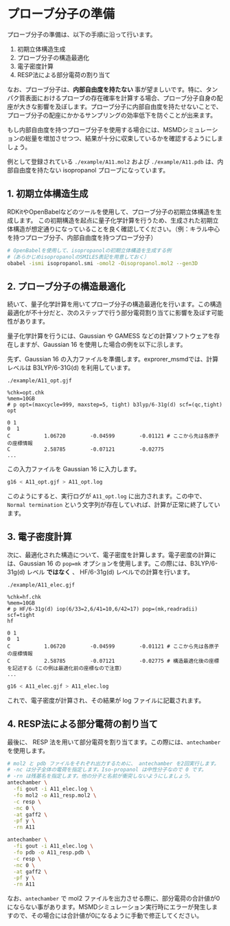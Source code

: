 # プローブ分子の準備

プローブ分子の準備は、以下の手順に沿って行います。

1. 初期立体構造生成
2. プローブ分子の構造最適化
3. 電子密度計算
4. RESP法による部分電荷の割り当て

なお、プローブ分子は、**内部自由度を持たない** 事が望ましいです。特に、タンパク質表面におけるプローブの存在確率を計算する場合、プローブ分子自身の配座が大きな影響を及ぼします。プローブ分子に内部自由度を持たせないことで、プローブ分子の配座にかかるサンプリングの効率低下を防ぐことが出来ます。

もし内部自由度を持つプローブ分子を使用する場合には、MSMDシミュレーションの総量を増加させつつ、結果が十分に収束しているかを確認するようにしましょう。

例として登録されている `./example/A11.mol2` および `./example/A11.pdb` は、内部自由度を持たない isopropanol プローブになっています。

## 1. 初期立体構造生成

RDKitやOpenBabelなどのツールを使用して、プローブ分子の初期立体構造を生成します。
この初期構造を起点に量子化学計算を行うため、生成された初期立体構造が想定通りになっていることを良く確認してください。（例：キラル中心を持つプローブ分子、内部自由度を持つプローブ分子）

```sh
# OpenBabelを使用して、isopropanolの初期立体構造を生成する例
#（あらかじめisopropanolのSMILES表記を用意しておく）
obabel -ismi isopropanol.smi -omol2 -Oisopropanol.mol2 --gen3D
```

## 2. プローブ分子の構造最適化

続いて、量子化学計算を用いてプローブ分子の構造最適化を行います。この構造最適化が不十分だと、次のステップで行う部分電荷割り当てに影響を及ぼす可能性があります。

量子化学計算を行うには、Gaussian や GAMESS などの計算ソフトウェアを存在しますが、Gaussian 16 を使用した場合の例を以下に示します。

先ず、Gaussian 16 の入力ファイルを準備します。exprorer_msmdでは、計算レベルは B3LYP/6-31G(d) を利用しています。

`./example/A11_opt.gjf`
```
%chk=opt.chk
%mem=10GB
# p opt=(maxcycle=999, maxstep=5, tight) b3lyp/6-31g(d) scf=(qc,tight)
opt

0 1
0  1
C           1.06720        -0.04599        -0.01121 # ここから先は各原子の座標情報
C           2.58785        -0.07121        -0.02775
...
```

この入力ファイルを Gaussian 16 に入力します。

```sh
g16 < A11_opt.gjf > A11_opt.log
```

このようにすると、実行ログが `A11_opt.log` に出力されます。この中で、`Normal termination` という文字列が存在していれば、計算が正常に終了しています。

## 3. 電子密度計算

次に、最適化された構造について、電子密度を計算します。電子密度の計算には、Gaussian 16 の `pop=mk` オプションを使用します。この際には、B3LYP/6-31g(d) レベル **ではなく** 、 HF/6-31g(d) レベルでの計算を行います。


`./example/A11_elec.gjf`
```
%chk=hf.chk
%mem=10GB
# p HF/6-31g(d) iop(6/33=2,6/41=10,6/42=17) pop=(mk,readradii) scf=tight
hf

0 1
0  1
C           1.06720        -0.04599        -0.01121 # ここから先は各原子の座標情報
C           2.58785        -0.07121        -0.02775 # 構造最適化後の座標を記述する（この例は最適化前の座標なので注意）
...
```

```sh
g16 < A11_elec.gjf > A11_elec.log
```

これで、電子密度が計算され、その結果が log ファイルに記載されます。

## 4. RESP法による部分電荷の割り当て

最後に、 RESP 法を用いて部分電荷を割り当てます。この際には、`antechamber` を使用します。

```sh
# mol2 と pdb ファイルをそれぞれ出力するために、 antechamber を2回実行します。
# -nc は分子全体の電荷を指定します。Iso-propanol は中性分子なので 0 です。
# -rn は残基名を指定します。他の分子と名前が衝突しないようにしましょう。
antechamber \
  -fi gout -i A11_elec.log \
  -fo mol2 -o A11_resp.mol2 \
  -c resp \
  -nc 0 \
  -at gaff2 \
  -pf y \
  -rn A11

antechamber \
  -fi gout -i A11_elec.log \
  -fo pdb -o A11_resp.pdb \
  -c resp \
  -nc 0 \
  -at gaff2 \
  -pf y \
  -rn A11
```

なお、`antechamber` で mol2 ファイルを出力させる際に、部分電荷の合計値が0にならない事があります。MSMDシミュレーション実行時にエラーが発生しますので、その場合には合計値が0になるように手動で修正してください。